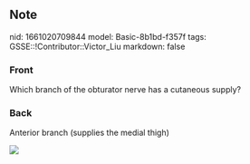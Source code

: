 ## Note
nid: 1661020709844
model: Basic-8b1bd-f357f
tags: GSSE::!Contributor::Victor_Liu
markdown: false

### Front
Which branch of the obturator nerve has a cutaneous supply?

### Back
Anterior branch (supplies the medial thigh)
<div><img src=
"paste-51377a62fd443a2c6dc8ae30633928f162f7cd4c.jpg"></div>
